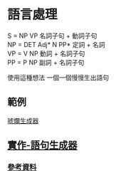 # 語言處理
S = NP VP               名詞子句 + 動詞子句     
NP = DET Adj* N PP*     定詞 + 名詞     
VP = V NP               動詞 + 名詞子句     
PP = P NP               副詞 + 名詞子句

使用這種想法 一個一個慢慢生出語句
## 範例
[唬爛生成器](https://howtobullshit.me/)
## [實作-語句生成器](https://github.com/peter8995/ai108b/tree/master/generator)
### [參考資料](https://misavo.com/blog/%E9%99%B3%E9%8D%BE%E8%AA%A0/%E6%9B%B8%E7%B1%8D/%E4%BA%BA%E5%B7%A5%E6%99%BA%E6%85%A7/07-%E8%AA%9E%E8%A8%80%E8%99%95%E7%90%86)